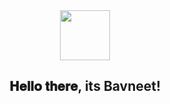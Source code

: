 <div align="center">
<img src="https://th.bing.com/th/id/R.64586bcd321bb40dd2f18b0ab4a767a4?rik=wiMoMLgE2V8vMg&riu=http%3a%2f%2fmedia.giphy.com%2fmedia%2f7cEpLoaShccGQ%2fgiphy.gif&ehk=AAlVScREYo6zHXIg%2bBYuxLOa1XPebWZNF2nx3lJqmnc%3d&risl=&pid=ImgRaw&r=0" width="80"><h2> 𝐇𝐞𝐥𝐥𝐨 𝐭𝐡𝐞𝐫𝐞, its Bavneet! </h2>
</div>

